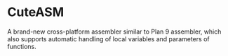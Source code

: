 # CuteASM
A brand-new cross-platform assembler similar to Plan 9 assembler, which also supports automatic handling of local variables and parameters of functions.
